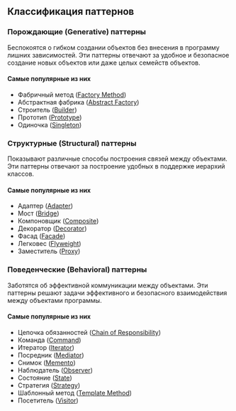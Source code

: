 ## Классификация паттернов

### Порождающие (Generative) паттерны 
Беспокоятся о гибком создании объектов без внесения в программу лишних зависимостей.
Эти паттерны отвечают за удобное и безопасное создание новых объектов или даже целых семейств объектов.
#### Самые популярные из них
+ Фабричный метод ([Factory Method](/Generative))
+ Абстрактная фабрика ([Abstract Factory](/Generative))
+ Строитель ([Builder](/Generative))
+ Прототип ([Prototype](/Generative))
+ Одиночка ([Singleton](*/Generative/Singleton/SingletonDemo.java))
### Структурные (Structural) паттерны 
Показывают различные способы построения связей между объектами.
Эти паттерны отвечают за построение удобных в поддержке иерархий классов.
#### Самые популярные из них
+ Адаптер ([Adapter](/Structural/Adapter/AdapterDemo.java))
+ Мост ([Bridge](/Structural))
+ Компоновщик ([Composite](/Structural))
+ Декоратор ([Decorator](/Structural))
+ Фасад ([Facade](/Structural))
+ Легковес ([Flyweight](/Structural))
+ Заместитель ([Proxy](/Structural))
### Поведенческие (Behavioral) паттерны 
Заботятся об эффективной коммуникации между объектами. 
Эти паттерны решают задачи эффективного и безопасного взаимодействия между объектами программы.
#### Самые популярные из них
+ Цепочка обязанностей ([Chain of Responsibility](/Behavioral))
+ Команда ([Command](/Behavioral))
+ Итератор ([Iterator](/Behavioral))
+ Посредник ([Mediator](/Behavioral))
+ Снимок ([Memento](/Behavioral))
+ Наблюдатель ([Observer](/Behavioral))
+ Состояние ([State](/Behavioral))
+ Стратегия ([Strategy](/Behavioral))
+ Шаблонный метод ([Template Method](/Behavioral))
+ Посетитель ([Visitor](/Behavioral))
